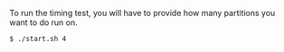 To run the timing test, you will have to provide how many partitions you want to do run on.

```sh
$ ./start.sh 4
```
